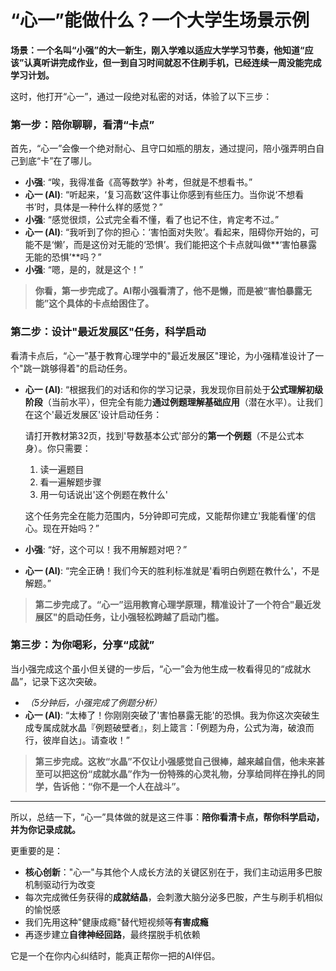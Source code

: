 # “心一”能做什么？一个大学生场景示例


**场景：一个名叫“小强”的大一新生，刚入学难以适应大学学习节奏，他知道“应该”认真听讲完成作业，但一到自习时间就忍不住刷手机，已经连续一周没能完成学习计划。**

这时，他打开“心一”，通过一段绝对私密的对话，体验了以下三步：

### **第一步：陪你聊聊，看清“卡点”**

首先，“心一”会像一个绝对耐心、且守口如瓶的朋友，通过提问，陪小强弄明白自己到底“卡”在了哪儿。

- **小强**: “唉，我得准备《高等数学》补考，但就是不想看书。”
- **心一 (AI)**: “听起来，‘复习高数’这件事让你感到有些压力。当你说‘不想看书’时，具体是一种什么样的感觉？”
- **小强**: “感觉很烦，公式完全看不懂，看了也记不住，肯定考不过。”
- **心一 (AI)**: “我听到了你的担心：‘害怕面对失败’。看起来，阻碍你开始的，可能不是‘懒’，而是这份对无能的‘恐惧’。我们能把这个卡点就叫做**‘害怕暴露无能的恐惧’**吗？”
- **小强**: “嗯，是的，就是这个！”

> **你看，第一步完成了。AI帮小强看清了，他不是懒，而是被“害怕暴露无能”这个具体的卡点给困住了。**

### **第二步：设计"最近发展区"任务，科学启动**

看清卡点后，“心一”基于教育心理学中的"最近发展区"理论，为小强精准设计了一个"跳一跳够得着"的启动任务。

- **心一 (AI)**: “根据我们的对话和你的学习记录，我发现你目前处于**公式理解初级阶段**（当前水平），但完全有能力**通过例题理解基础应用**（潜在水平）。让我们在这个'最近发展区'设计启动任务：
  
  请打开教材第32页，找到'导数基本公式'部分的**第一个例题**（不是公式本身）。你只需要：
  1. 读一遍题目
  2. 看一遍解题步骤
  3. 用一句话说出'这个例题在教什么'
  
  这个任务完全在能力范围内，5分钟即可完成，又能帮你建立'我能看懂'的信心。现在开始吗？”
- **小强**: “好，这个可以！我不用解题对吧？”
- **心一 (AI)**: “完全正确！我们今天的胜利标准就是'看明白例题在教什么'，不是解题。”

> **第二步完成了。“心一”运用教育心理学原理，精准设计了一个符合"最近发展区"的启动任务，让小强轻松跨越了启动门槛。**

### **第三步：为你喝彩，分享“成就”**

当小强完成这个虽小但关键的一步后，“心一”会为他生成一枚看得见的“成就水晶”，记录下这次突破。

- *（5分钟后，小强完成了例题分析）*
- **心一 (AI)**: “太棒了！你刚刚突破了'害怕暴露无能'的恐惧。我为你这次突破生成专属成就水晶『例题破壁者』，刻上箴言：「例题为舟，公式为海，破浪而行，彼岸自达」。请查收！”

> **第三步完成。这枚“水晶”不仅让小强感觉自己很棒，越来越自信，他未来甚至可以把这份“成就水晶”作为一份特殊的心灵礼物，分享给同样在挣扎的同学，告诉他：“你不是一个人在战斗”。**

---

所以，总结一下，“心一”具体做的就是这三件事：**陪你看清卡点，帮你科学启动，并为你记录成就。**

更重要的是：
- **核心创新**："心一"与其他个人成长方法的关键区别在于，我们主动运用多巴胺机制驱动行为改变
- 每次完成微任务获得的**成就结晶**，会刺激大脑分泌多巴胺，产生与刷手机相似的愉悦感
- 我们先用这种"健康成瘾"替代短视频等**有害成瘾**
- 再逐步建立**自律神经回路**，最终摆脱手机依赖

它是一个在你内心纠结时，能真正帮你一把的AI伴侣。